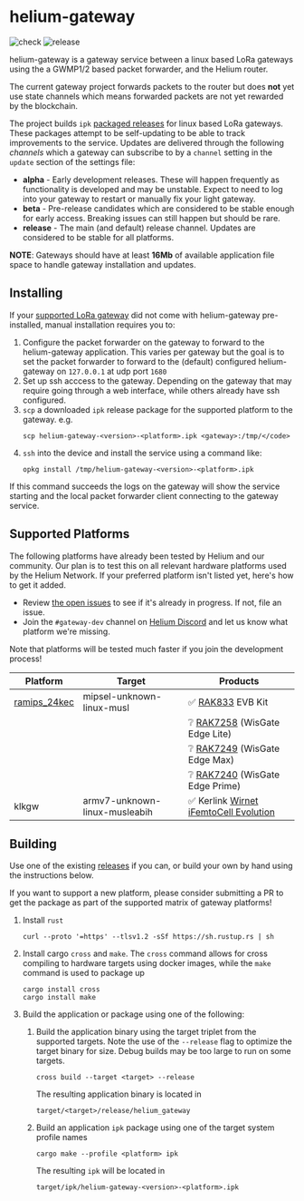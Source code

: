 # helium-gateway

![check](https://github.com/helium/gateway-rs/workflows/check/badge.svg)
![release](https://github.com/helium/gateway-rs/workflows/release/badge.svg)

helium-gateway is a gateway service between a linux based LoRa gateways using the a GWMP1/2 based packet forwarder, and the Helium router. 

The current gateway project forwards packets to the router but does **not** yet use state channels which means forwarded packets are not yet rewarded by the blockchain. 

The project builds `ipk` [packaged releases](https://github.com/helium/gateway-rs/releases) for linux based LoRa gateways. These packages attempt to be self-updating to be able to track improvements to the service. Updates are delivered through the following _channels_ which a gateway can subscribe to by a `channel` setting in the `update` section of the settings file:

* **alpha** - Early development releases. These will happen frequently as functionality is developed and may be unstable. Expect to need to log into your gateway to restart or manually fix your light gateway.
* **beta** - Pre-release candidates which are considered to be stable enough for early access. Breaking issues can still happen but should be rare. 
* **release** - The main (and default) release channel. Updates are considered to be stable for all platforms.


**NOTE**: Gateways should have at least **16Mb** of available application file space to handle gateway installation and updates.

## Installing

If your [supported LoRa gateway](#supported-platforms) did not come with helium-gateway pre-installed, manual installation requires you to:

1. Configure the packet forwarder on the gateway to forward to the helium-gateway application. This varies per gateway but the goal is to set the packet forwarder to forward to the (default) configured helium-gateway on `127.0.0.1` at udp port `1680`
2. Set up ssh acccess to the gateway. Depending on the gateway that may require going through a web interface, while others already have ssh configured. 
3. `scp` a downloaded `ipk` release package for the supported platform to the gateway. e.g. 
   ```shell
   scp helium-gateway-<version>-<platform>.ipk <gateway>:/tmp/</code>
   ```
4. `ssh` into the device and install the service using a command like:
   ```shell
   opkg install /tmp/helium-gateway-<version>-<platform>.ipk
   ```

If this command succeeds the logs on the gateway will show the service starting and the local packet forwarder client connecting to the gateway service. 

## Supported Platforms

The following platforms have already been tested by Helium and our community. Our plan is to test this on all relevant hardware platforms used by the Helium Network. If your preferred platform isn't listed yet, here's how to get it added. 

* Review [the open issues](https://github.com/helium/gateway-rs/issues) to see if it's already in progress. If not, file an issue. 
* Join the `#gateway-dev` channel on [Helium Discord](https://discord.gg/helium) and let us know what platform we're missing. 

Note that platforms will be tested much faster if you join the development process!


| Platform       | Target                        | Products                                                 |
| -------------- | ----------------------------- | -------------------------------------------------------- |
| [ramips_24kec] | mipsel-unknown-linux-musl     | :white_check_mark: [RAK833] EVB Kit                      |
|                |                               | :grey_question: [RAK7258] (WisGate Edge Lite)            |
|                |                               | :grey_question: [RAK7249] (WisGate Edge Max)             |
|                |                               | :grey_question: [RAK7240] (WisGate Edge Prime)           |
| klkgw          | armv7-unknown-linux-musleabih | :white_check_mark: Kerlink [Wirnet iFemtoCell Evolution] |


[ramips_24kec]: https://downloads.rakwireless.com/WIFI/RAK634/Hardware%20Specification/RAK634_Module_Specification_V1.0.pdf
[RAK833]: https://github.com/RAKWireless/RAK2247-RAK833-LoRaGateway-OpenWRT-MT7628
[RAK7258]: https://store.rakwireless.com/products/rak7258-micro-gateway
[RAK7249]: https://store.rakwireless.com/products/rak7249-diy-outdoor-gateway
[RAK7240]: https://store.rakwireless.com/products/rak7240-outdoor-lpwan-gateway?variant=36068284465310
[Wirnet iFemtoCell Evolution]: https://www.kerlink.com/product/wirnet-ifemtocell-evolution/

## Building

Use one of the existing [releases](https://github.com/helium/gateway-rs/releases) if you can, or build your own by hand using the instructions below.

If you want to support a new platform, please consider submitting a PR to get the package as part of the supported matrix of gateway platforms!

1. Install `rust`
    ```shell
    curl --proto '=https' --tlsv1.2 -sSf https://sh.rustup.rs | sh
    ```
2. Install cargo `cross` and `make`. The `cross` command allows for cross compiling to hardware targets using docker images, while the `make` command is used to package up 
   ```shell
   cargo install cross
   cargo install make
   ```
3. Build the application or package using one of the following:
   1. Build the application binary using the target triplet from the supported targets. Note the use of the `--release` flag to optimize the target binary for size. Debug builds may be too large to run on some targets. 
        ```shell
        cross build --target <target> --release
        ```
        The resulting application binary is located in
        ```
        target/<target>/release/helium_gateway
        ```

    2. Build an application `ipk` package using one of the target system profile names
        ```shell
        cargo make --profile <platform> ipk
        ```
        The resulting `ipk` will be located in
         ```
         target/ipk/helium-gateway-<version>-<platform>.ipk
         ```
    

